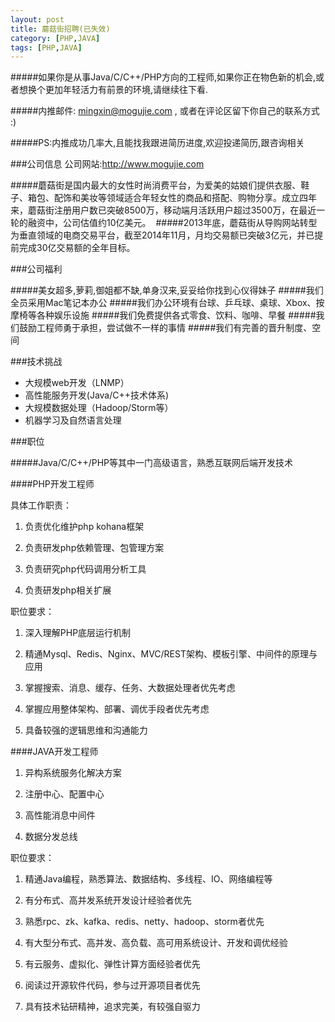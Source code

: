```yaml
---
layout: post
title: 蘑菇街招聘(已失效)
category: [PHP,JAVA]
tags: [PHP,JAVA]
---
```

#####如果你是从事Java/C/C++/PHP方向的工程师,如果你正在物色新的机会,或者想换个更加年轻活力有前景的环境,请继续往下看.

#####内推邮件: <mingxin@mogujie.com> , 或者在评论区留下你自己的联系方式 :) 

#####PS:内推成功几率大,且能找我跟进简历进度,欢迎投递简历,跟咨询相关

###公司信息
公司网站:<http://www.mogujie.com>

#####蘑菇街是国内最大的女性时尚消费平台，为爱美的姑娘们提供衣服、鞋子、箱包、配饰和美妆等领域适合年轻女性的商品和搭配、购物分享。成立四年来，蘑菇街注册用户数已突破8500万，移动端月活跃用户超过3500万，在最近一轮的融资中，公司估值约10亿美元。 
#####2013年底，蘑菇街从导购网站转型为垂直领域的电商交易平台，截至2014年11月，月均交易额已突破3亿元，并已提前完成30亿交易额的全年目标。 

###公司福利

#####美女超多,萝莉,御姐都不缺,单身汉来,妥妥给你找到心仪得妹子
#####我们全员采用Mac笔记本办公
#####我们办公环境有台球、乒乓球、桌球、Xbox、按摩椅等各种娱乐设施
#####我们免费提供各式零食、饮料、咖啡、早餐
#####我们鼓励工程师勇于承担，尝试做不一样的事情
#####我们有完善的晋升制度、空间

###技术挑战

* 大规模web开发（LNMP）
* 高性能服务开发(Java/C++技术体系)
* 大规模数据处理（Hadoop/Storm等）
* 机器学习及自然语言处理

###职位

#####Java/C/C++/PHP等其中一门高级语言，熟悉互联网后端开发技术

####PHP开发工程师

具体工作职责：

1. 负责优化维护php kohana框架

2. 负责研发php依赖管理、包管理方案

3. 负责研究php代码调用分析工具

4. 负责研发php相关扩展

职位要求：

1. 深入理解PHP底层运行机制

2. 精通Mysql、Redis、Nginx、MVC/REST架构、模板引擎、中间件的原理与应用

3. 掌握搜索、消息、缓存、任务、大数据处理者优先考虑

4. 掌握应用整体架构、部署、调优手段者优先考虑

5. 具备较强的逻辑思维和沟通能力

####JAVA开发工程师

1. 异构系统服务化解决方案

2. 注册中心、配置中心

3. 高性能消息中间件

4. 数据分发总线

职位要求：

1. 精通Java编程，熟悉算法、数据结构、多线程、IO、网络编程等

2. 有分布式、高并发系统开发设计经验者优先

3. 熟悉rpc、zk、kafka、redis、netty、hadoop、storm者优先

4. 有大型分布式、高并发、高负载、高可用系统设计、开发和调优经验

5. 有云服务、虚拟化、弹性计算方面经验者优先

6. 阅读过开源软件代码，参与过开源项目者优先

7. 具有技术钻研精神，追求完美，有较强自驱力

